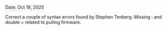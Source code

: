 Date: Oct 18, 2025

Correct a couple of syntax errors found by Stephen Tenberg.  Missing : and double = related to pulling firmware.
